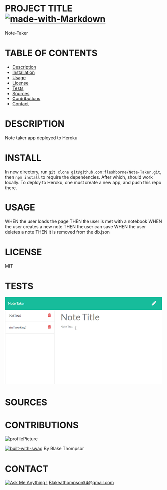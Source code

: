 # PROJECT TITLE [![made-with-Markdown](https://img.shields.io/badge/Made%20with-Markdown-1f425f.svg)](http://commonmark.org)

Note-Taker

# TABLE OF CONTENTS

- [Description](#description)
- [Installation](#install)
- [Usage](#usage)
- [License](#license)
- [Tests](#tests)
- [Sources](#sources)
- [Contributions](#contributions)
- [Contact](#contact)

# DESCRIPTION

Note taker app deployed to Heroku

# INSTALL

In new directory, run `git clone git@github.com:fleshborne/Note-Taker.git`, then `npm install` to require the dependencies. After which, should work locally. To deploy to Heroku, one must create a new app, and push this repo there.

# USAGE

WHEN the user loads the page THEN the user is met with a notebook
WHEN the user creates a new note THEN the user can save
WHEN the user deletes a note THEN it is removed from the db.json

# LICENSE

MIT

# TESTS

![heroku test](https://github.com/fleshborne/Note-Taker/blob/master/images/2020-06-17_20-50-11.gif)

# SOURCES

[]()

# CONTRIBUTIONS

![profilePicture](https://avatars0.githubusercontent.com/u/62081154?v=4.png)

[![built-with-swag](https://ForTheBadge.com/images/badges/built-with-swag.svg)](https://GitHub.com/Naereen/)
By Blake Thompson

# CONTACT

[![Ask Me Anything !](https://img.shields.io/badge/Ask%20me-anything-1abc9c.svg)](https://GitHub.com/fleshborne)
Blakeathompson94@gmail.com
